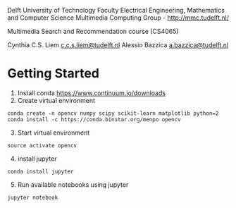 Delft University of Technology
Faculty Electrical Engineering, Mathematics and Computer Science
Multimedia Computing Group - http://mmc.tudelft.nl/

Multimedia Search and Recommendation course (CS4065)

Cynthia C.S. Liem c.c.s.liem@tudelft.nl
Alessio Bazzica a.bazzica@tudelft.nl


# Getting Started

1. Install conda
https://www.continuum.io/downloads
2. Create virtual environment
```
conda create -n opencv numpy scipy scikit-learn matplotlib python=2
conda install -c https://conda.binstar.org/menpo opencv
```

3. Start virtual environment
```
source activate opencv
```

4. install jupyter
```
conda install jupyter
```

5. Run available notebooks using jupyter
```
jupyter notebook

```
